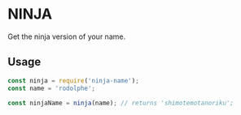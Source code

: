 # NINJA

Get the ninja version of your name.

## Usage

```js
const ninja = require('ninja-name');
const name = 'rodolphe';

const ninjaName = ninja(name); // returns 'shimotemotanoriku';
```
